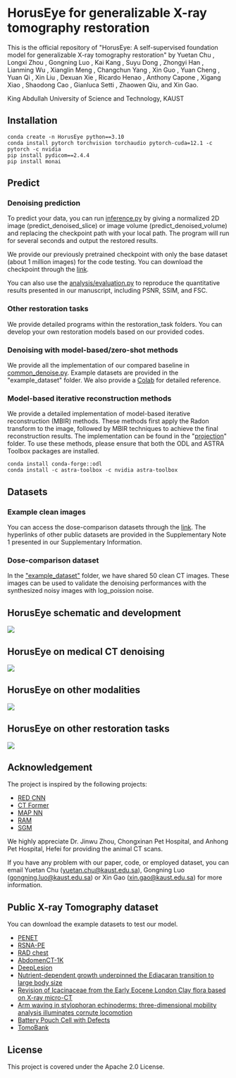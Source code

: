 # HorusEye for generalizable X-ray tomography restoration
This is the official repository of "HorusEye: A self-supervised foundation model for generalizable X-ray tomography restoration" by Yuetan Chu , Longxi Zhou , Gongning Luo , Kai Kang , Suyu Dong , Zhongyi Han , Lianming Wu , Xianglin Meng , Changchun Yang , Xin Guo , Yuan Cheng , Yuan Qi , Xin Liu , Dexuan Xie , Ricardo Henao , Anthony Capone , Xigang Xiao , Shaodong Cao , Gianluca Setti , Zhaowen Qiu, and Xin Gao.

King Abdullah University of Science and Technology, KAUST

## Installation
```
conda create -n HorusEye python==3.10
conda install pytorch torchvision torchaudio pytorch-cuda=12.1 -c pytorch -c nvidia
pip install pydicom==2.4.4
pip install monai
```

## Predict
### Denoising prediction
To predict your data, you can run [inference.py](https://github.com/Arturia-Pendragon-Iris/HorusEye_XRT_Restoration/blob/main/inference.py) by giving a normalized 2D image (predict_denoised_slice) or image volume (predict_denoised_volume) and replacing the checkpoint path with your local path. The program will run for several seconds and output the restored results. 

We provide our previously pretrained checkpoint with only the base dataset (about 1 million images) for the code testing. You can download the checkpoint through the [link](https://drive.googlwQNY6W7lE-6uRZhMQdEaPzF0/view?usp=sharing).

You can also use the [analysis/evaluation.py](https://github.com/Arturia-Pendragon-Iris/HorusEye_XRT_Restoration/blob/main/analysis/evaluation.py) to reproduce the quantitative results presented in our manuscript, including PSNR, SSIM, and FSC. 

### Other restoration tasks
We provide detailed programs within the restoration_task folders. You can develop your own restoration models based on our provided codes.  

### Denoising with model-based/zero-shot methods
We provide all the implementation of our compared baseline in [common_denoise.py](https://github.com/Arturia-Pendragon-Iris/HorusEye_XRT_Restoration/blob/main/common_denoise.py). Example datasets are provided in the "example_dataset" folder. We also provide a [Colab](https://github.com/Arturia-Pendragon-Iris/HorusEye_XRT_Restoration/blob/main/Denoising_Illustration.ipynb) for detailed reference.

### Model-based iterative reconstruction methods
We provide a detailed implementation of model-based iterative reconstruction (MBIR) methods. These methods first apply the Radon transform to the image, followed by MBIR techniques to achieve the final reconstruction results. The implementation can be found in the "[projection](https://github.com/Arturia-Pendragon-Iris/HorusEye_XRT_Restoration/tree/main/projection)" folder. To use these methods, please ensure that both the ODL and ASTRA Toolbox packages are installed.
```
conda install conda-forge::odl
conda install -c astra-toolbox -c nvidia astra-toolbox
```

## Datasets
### Example clean images
You can access the dose-comparison datasets through the [link](https://drive.google.com/drive/folders/1ihSIX5sFhNzvc0Whs6dXROyCFuQTaMvM?usp=sharing). The hyperlinks of other public datasets are provided in the Supplementary Note 1 presented in our Supplementary Information.

### Dose-comparison dataset
In the ["example_dataset"](https://github.com/Arturia-Pendragon-Iris/HorusEye_XRT_Restoration/tree/main/example_dataset) folder, we have shared 50 clean CT images. These images can be used to validate the denoising performances with the synthesized noisy images with log_poission noise. 

## HorusEye schematic and development
![](https://github.com/Arturia-Pendragon-Iris/HorusEye/blob/main/figures/fig_1.png)

## HorusEye on medical CT denoising
![](https://github.com/Arturia-Pendragon-Iris/HorusEye/blob/main/figures/fig_2.png)

## HorusEye on other modalities
![](https://github.com/Arturia-Pendragon-Iris/HorusEye/blob/main/figures/fig_3.png)

## HorusEye on other restoration tasks
![](https://github.com/Arturia-Pendragon-Iris/HorusEye/blob/main/figures/fig_4_1.png)

## Acknowledgement
The project is inspired by the following projects:
- [RED CNN](https://github.com/SSinyu/RED-CNN)
- [CT Former](https://github.com/wdayang/CTformer)
- [MAP NN](https://github.com/hmshan/MAP-NN)
- [RAM](https://github.com/matthieutrs/ram)
- [SGM](https://zenodo.org/records/10531170)

We highly appreciate Dr. Jinwu Zhou, Chongxinan Pet Hospital, and Anhong Pet Hospital, Hefei for providing the animal CT scans.

If you have any problem with our paper, code, or employed dataset, you can email Yuetan Chu (yuetan.chu@kaust.edu.sa), Gongning Luo (gongning.luo@kaust.edu.sa) or Xin Gao (xin.gao@kaust.edu.sa) for more information.


## Public X-ray Tomography dataset
You can download the example datasets to test our model.
- [PENET](https://github.com/marshuang80/PENet)
- [RSNA-PE](https://www.rsna.org/rsnai/ai-image-challenge/rsna-pe-detection-challenge-2020)
- [RAD chest](https://cvit.duke.edu/resource/rad-chestct-dataset/)
- [AbdomenCT-1K](https://github.com/JunMa11/AbdomenCT-1K)
- [DeepLesion](https://nihcc.app.box.com/v/DeepLesion)
- [Nutrient-dependent growth underpinned the Ediacaran transition to large body size](https://zenodo.org/records/4938539)
- [Revision of Icacinaceae from the Early Eocene London Clay flora based on X-ray micro-CT](https://zenodo.org/records/5022536)
- [Arm waving in stylophoran echinoderms: three-dimensional mobility analysis illuminates cornute locomotion](https://zenodo.org/records/3961994)
- [Battery Pouch Cell with Defects](https://zenodo.org/records/8189323)
- [TomoBank](https://tomobank.readthedocs.io/en/latest/)


## License
This project is covered under the Apache 2.0 License.
